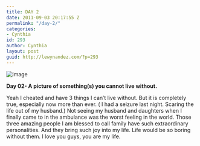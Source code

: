 ```yaml
---
title: DAY 2
date: 2011-09-03 20:17:55 Z
permalink: "/day-2/"
categories:
- Cynthia
id: 293
author: Cynthia
layout: post
guid: http://lewynandez.com/?p=293
---
```


<img style="display:block;margin-right:auto;margin-left:auto;" alt="image" src="http://i2.wp.com/lewynandez.com/wp-content/uploads/2011/09/wpid-2011-07-22-20.06.05.jpg?w=793" data-recalc-dims="1" />

**Day 02- A picture of something(s) you cannot live without.**

Yeah I cheated and have 3 things I can&#8217;t live without. But it is completely true, especially now more than ever. ( I had a seizure last night. Scaring the life out of my husband.) Not seeing my husband and daughters when I finally came to in the ambulance was the worst feeling in the world. Those three amazing people I am blessed to call family have such extraordinary personalities. And they bring such joy into my life. Life would be so boring without them. I love you guys, you are my life.